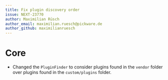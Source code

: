 ```yaml
---
title: Fix plugin discovery order
issue: NEXT-23770
author: Maximilian Rüsch
author_email: maximilian.ruesch@pickware.de
author_github: maximilianruesch
---
```

# Core
* Changed the `PluginFinder` to consider plugins found in the `vendor` folder over plugins found in the `custom/plugins` folder.
